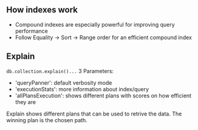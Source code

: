 ## How indexes work

- Compound indexes are especially powerful for improving query performance
- Follow Equality -> Sort -> Range order for an efficient compound index

## Explain

`db.collection.explain()...`
3 Parameters:

- 'queryPanner': default verbosity mode
- 'executionStats': more information about index/query
- 'allPlansExecution': shows different plans with scores on how efficient they are

Explain shows different plans that can be used to retrive the data.
The winning plan is the chosen path.
